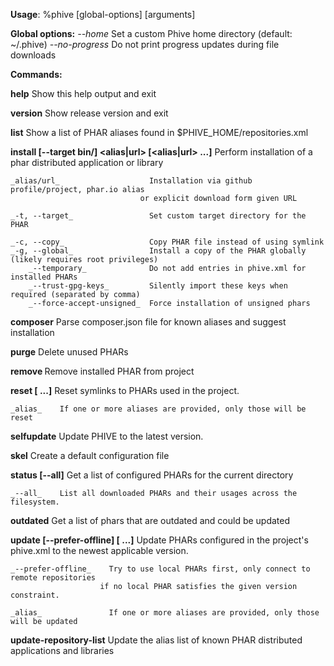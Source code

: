 
**Usage**: %phive [global-options] <command> [arguments]

**Global options:**
    _--home_         Set a custom Phive home directory (default: ~/.phive)
    _--no-progress_  Do not print progress updates during file downloads

**Commands:**

**help**
    Show this help output and exit

**version**
    Show release version and exit

**list**
    Show a list of PHAR aliases found in $PHIVE_HOME/repositories.xml

**install [--target bin/] <alias|url> [<alias|url> ...]**
    Perform installation of a phar distributed application or library

    _alias/url_                    Installation via github profile/project, phar.io alias
                                 or explicit download form given URL

    _-t, --target_                 Set custom target directory for the PHAR

    _-c, --copy_                   Copy PHAR file instead of using symlink
    _-g, --global_                 Install a copy of the PHAR globally (likely requires root privileges)
        _--temporary_              Do not add entries in phive.xml for installed PHARs
        _--trust-gpg-keys_         Silently import these keys when required (separated by comma)
        _--force-accept-unsigned_  Force installation of unsigned phars

**composer**
    Parse composer.json file for known aliases and suggest installation

**purge**
    Delete unused PHARs

**remove <alias>**
    Remove installed PHAR from project

**reset [<alias1> <alias2> ...]**
    Reset symlinks to PHARs used in the project.

    _alias_    If one or more aliases are provided, only those will be reset

**selfupdate**
    Update PHIVE to the latest version.

**skel**
    Create a default configuration file

**status [--all]**
    Get a list of configured PHARs for the current directory
    
    _--all_    List all downloaded PHARs and their usages across the filesystem.

**outdated**
    Get a list of phars that are outdated and could be updated

**update [--prefer-offline] [<alias1> <alias2> ...]**
    Update PHARs configured in the project's phive.xml to the newest applicable version.

    _--prefer-offline_    Try to use local PHARs first, only connect to remote repositories
                        if no local PHAR satisfies the given version constraint.

    _alias_               If one or more aliases are provided, only those will be updated

**update-repository-list**
    Update the alias list of known PHAR distributed applications and libraries

